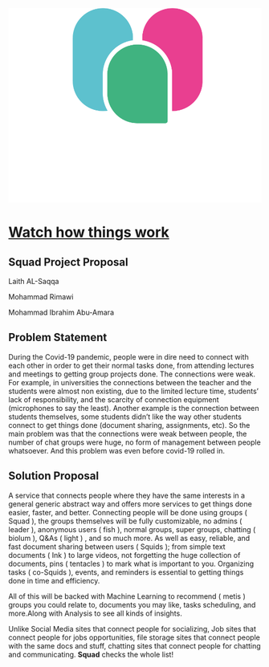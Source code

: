 ![squad logo](assets/logo.png "image_tooltip")
# [Watch how things work](https://youtu.be/q_rmZaASnZI)

<h2>Squad Project Proposal</h2>

Laith AL-Saqqa

Mohammad Rimawi

Mohammad Ibrahim Abu-Amara

<h2>Problem Statement</h2>


During the Covid-19 pandemic, people were in dire need to connect with each other in order to get their normal tasks done, from attending lectures and meetings to getting group projects done. The connections were weak. For example, in universities the connections between the teacher and the students were almost non existing, due to the limited lecture time, students’ lack of responsibility, and the scarcity of connection equipment (microphones to say the least). Another example is the connection between students themselves, some students didn’t like the way other students connect to get things done (document sharing, assignments, etc). So the main problem was that the connections were weak between people, the number of chat groups were huge, no form of management between people whatsoever. And this problem was even before covid-19 rolled in.

<h2>Solution Proposal</h2>


A service that connects people where they have the same interests in a general generic abstract way and offers more services to get things done easier, faster, and better. Connecting people will be done using groups ( Squad ), the groups themselves will be fully customizable, no admins ( leader ), anonymous users ( fish ), normal groups, super groups, chatting ( biolum ), Q&As ( light ) , and so much more. As well as easy, reliable, and fast document sharing between users ( Squids ); from simple text documents ( Ink ) to large videos, not forgetting the huge collection of documents, pins ( tentacles ) to mark what is important to you. Organizing tasks ( co-Squids ), events, and reminders is essential to getting things done in time and efficiency.

All of this will be backed with Machine Learning to recommend ( metis ) groups you could relate to, documents you may like, tasks scheduling, and more.Along with Analysis to see all kinds of insights.

Unlike Social Media sites that connect people for socializing, Job sites that connect people for jobs opportunities, file storage sites that connect people with the same docs and stuff, chatting sites that connect people for chatting and communicating. **Squad** checks the whole list!
